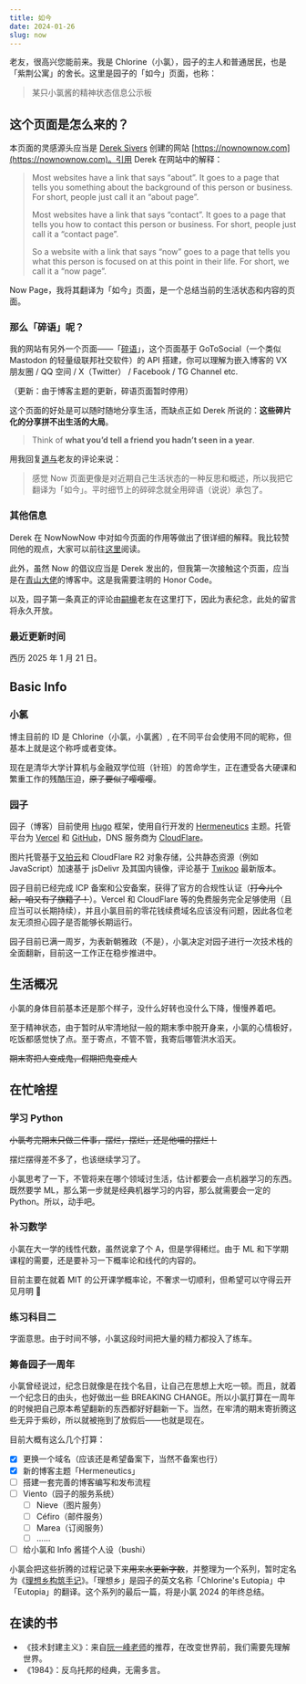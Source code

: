 ```yaml
---
title: 如今
date: 2024-01-26
slug: now
---
```


老友，很高兴您能前来。我是 Chlorine（小氯），园子的主人和普通居民，也是「紫荆公寓」的舍长。这里是园子的「如今」页面，也称：

> 某只小氯酱的精神状态信息公示板

## 这个页面是怎么来的？

本页面的灵感源头应当是 [Derek Sivers](https://sive.rs) 创建的网站 [https://nownownow.com](https://nownownow.com)。引用 Derek 在网站中的解释：

> Most websites have a link that says “about”. It goes to a page that tells you something about the background of this person or business. For short, people just call it an “about page”.
> 
> Most websites have a link that says “contact”. It goes to a page that tells you how to contact this person or business. For short, people just call it a “contact page”.
> 
> So a website with a link that says “now” goes to a page that tells you what this person is focused on at this point in their life. For short, we call it a “now page”.

Now Page，我将其翻译为「如今」页面，是一个总结当前的生活状态和内容的页面。

### 那么「碎语」呢？

我的网站有另外一个页面——「[碎语](/whisper)」，这个页面基于 GoToSocial（一个类似 Mastodon 的轻量级联邦社交软件）的 API 搭建，你可以理解为嵌入博客的 VX 朋友圈 / QQ 空间 / X（Twitter） / Facebook / TG Channel etc.

（更新：由于博客主题的更新，碎语页面暂时停用）

这个页面的好处是可以随时随地分享生活，而缺点正如 Derek 所说的：**这些碎片化的分享拼不出生活的大局**。

> Think of **what you’d tell a friend you hadn’t seen in a year**.

用我回复[道与](https://daoyuchan.com/)老友的评论来说：

> 感觉 Now 页面更像是对近期自己生活状态的一种反思和概述，所以我把它翻译为「如今」。平时细节上的碎碎念就全用碎语（说说）承包了。

### 其他信息

Derek 在 NowNowNow 中对如今页面的作用等做出了很详细的解释。我比较赞同他的观点，大家可以前往[这里](https://nownownow.com/about)阅读。

此外，虽然 Now 的倡议应当是 Derek 发出的，但我第一次接触这个页面，应当是在[青山大佬](https://yinji.org)的博客中。这是我需要注明的 Honor Code。

以及，园子第一条真正的评论由[嗣檙](https://sicheng.taoooist.org)老友在这里打下，因此为表纪念，此处的留言将永久开放。

### 最近更新时间

西历 2025 年 1 月 21 日。

## Basic Info

### 小氯

博主目前的 ID 是 Chlorine（小氯，小氯酱）, 在不同平台会使用不同的昵称，但基本上就是这个称呼或者变体。

现在是清华大学计算机与金融双学位班（针班）的苦命学生，正在遭受各大硬课和繁重工作的残酷压迫，~~原子要似了嘤嘤嘤~~。

### 园子

园子（博客）目前使用 [Hugo](https://gohugo.io) 框架，使用自行开发的 [Hermeneutics](https://github.com/chlorine3545/hugo-theme-hermeneutics) 主题。托管平台为 [Vercel](https://vercel.com) 和 [GitHub](https://github.com)，DNS 服务商为 [CloudFlare](https://cloudflare.com)。

图片托管基于[又拍云](https://upyun.com)和 CloudFlare R2 对象存储，公共静态资源（例如 JavaScript）加速基于 jsDelivr 及其国内镜像，评论基于 [Twikoo](https://twikoo.js.org) 最新版本。

园子目前已经完成 ICP 备案和公安备案，获得了官方的合规性认证（~~打今儿个起，咱又有了旗籍了！~~）。Vercel 和 CloudFlare 等的免费服务完全足够使用（且应当可以长期持续），并且小氯目前的零花钱续费域名应该没有问题，因此各位老友无须担心园子是否能够长期运行。

园子目前已满一周岁，为表新朝雅政（不是），小氯决定对园子进行一次技术栈的全面翻新，目前这一工作正在稳步推进中。

## 生活概况

小氯的身体目前基本还是那个样子，没什么好转也没什么下降，慢慢养着吧。

至于精神状态，由于暂时从牢清地狱一般的期末季中脱开身来，小氯的心情极好，吃饭都感觉快了点。至于寄点，不管不管，我寄后哪管洪水滔天。

~~期末寄把人变成鬼，假期把鬼变成人~~

## 在忙啥捏

### 学习 Python

~~小氯考完期末只做三件事，摆烂，摆烂，还是他喵的摆烂！~~

摆烂摆得差不多了，也该继续学习了。

小氯思考了一下，不管将来在哪个领域讨生活，估计都要会一点机器学习的东西。既然要学 ML，那么第一步就是经典机器学习的内容，那么就需要会一定的 Python。所以，动手吧。

### 补习数学

小氯在大一学的线性代数，虽然说拿了个 A，但是学得稀烂。由于 ML 和下学期课程的需要，还是要补习一下概率论和线代的内容的。

目前主要在就着 MIT 的公开课学概率论，不奢求一切顺利，但希望可以守得云开见月明 🙏

### 练习科目二

字面意思。由于时间不够，小氯这段时间把大量的精力都投入了练车。

### 筹备园子一周年

小氯曾经说过，纪念日就像是在找个名目，让自己在思想上大吃一顿。而且，就着一个纪念日的由头，也好做出一些 BREAKING CHANGE。所以小氯打算在一周年的时候把自己原本希望翻新的东西都好好翻新一下。当然，在牢清的期末寄折腾这些无异于紫砂，所以就被拖到了放假后——也就是现在。

目前大概有这么几个打算：

- [x] 更换一个域名（应该还是希望备案下，当然不备案也行）
- [x] 新的博客主题「Hermeneutics」
- [ ] 搭建一套完善的博客编写和发布流程
- [ ] Viento（园子的服务系统）
    - [ ] Nieve（图片服务）
    - [ ] Céfiro（邮件服务）
    - [ ] Marea（订阅服务）
    - [ ] ……
- [ ] 给小氯和 Info 酱搓个人设（bushi）

小氯会把这些折腾的过程记录下来~~用来水更新字数~~，并整理为一个系列，暂时定名为《[理想乡构筑手记](/series/理想乡构筑手记)》。「理想乡」是园子的英文名称「Chlorine's Eutopia」中「Eutopia」的翻译。这个系列的最后一篇，将是小氯 2024 的年终总结。

## 在读的书

- 《技术封建主义》：来自[阮一峰老师](https://ruanyifeng.com)的推荐，在改变世界前，我们需要先理解世界。
- 《1984》：反乌托邦的经典，无需多言。